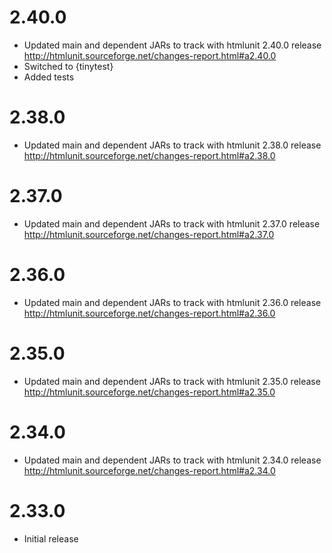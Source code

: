 # 2.40.0
* Updated main and dependent JARs to track with htmlunit 2.40.0 
  release <http://htmlunit.sourceforge.net/changes-report.html#a2.40.0>
* Switched to {tinytest}
* Added tests

# 2.38.0
* Updated main and dependent JARs to track with htmlunit 2.38.0 
  release <http://htmlunit.sourceforge.net/changes-report.html#a2.38.0>

# 2.37.0
* Updated main and dependent JARs to track with htmlunit 2.37.0 
  release <http://htmlunit.sourceforge.net/changes-report.html#a2.37.0>

# 2.36.0
* Updated main and dependent JARs to track with htmlunit 2.36.0 
  release <http://htmlunit.sourceforge.net/changes-report.html#a2.36.0>

# 2.35.0
* Updated main and dependent JARs to track with htmlunit 2.35.0 
  release <http://htmlunit.sourceforge.net/changes-report.html#a2.35.0>

# 2.34.0
* Updated main and dependent JARs to track with htmlunit 2.34.0 
  release <http://htmlunit.sourceforge.net/changes-report.html#a2.34.0>

# 2.33.0
* Initial release
